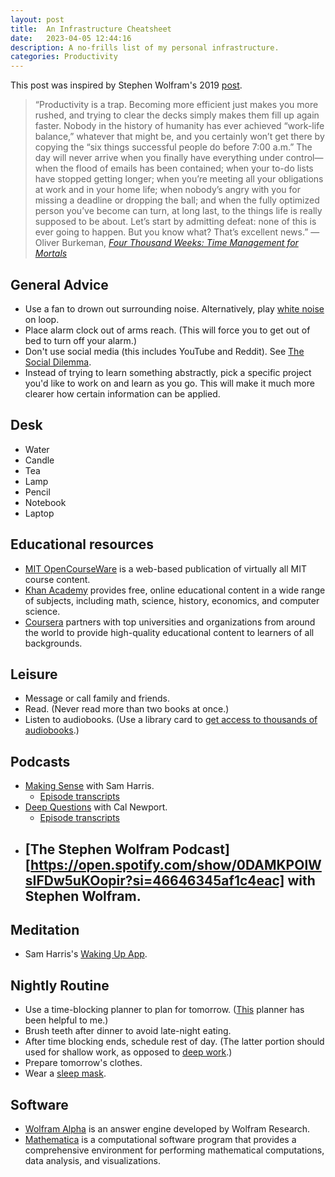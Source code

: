 ```yaml
---
layout: post
title:  An Infrastructure Cheatsheet
date:   2023-04-05 12:44:16
description: A no-frills list of my personal infrastructure. 
categories: Productivity
---
```


This post was inspired by Stephen Wolfram's 2019 [post](https://writings.stephenwolfram.com/2019/02/seeking-the-productive-life-some-details-of-my-personal-infrastructure/).

> “Productivity is a trap. Becoming more efficient just makes you more rushed, and trying to clear the decks simply makes them fill up again faster. Nobody in the history of humanity has ever achieved “work-life balance,” whatever that might be, and you certainly won’t get there by copying the “six things successful people do before 7:00 a.m.” The day will never arrive when you finally have everything under control—when the flood of emails has been contained; when your to-do lists have stopped getting longer; when you’re meeting all your obligations at work and in your home life; when nobody’s angry with you for missing a deadline or dropping the ball; and when the fully optimized person you’ve become can turn, at long last, to the things life is really supposed to be about. Let’s start by admitting defeat: none of this is ever going to happen. But you know what? That’s excellent news.” &mdash;Oliver Burkeman, *[Four Thousand Weeks: Time Management for Mortals](https://www.amazon.com/Four-Thousand-Weeks-Management-Mortals/dp/0374159122)*


## General Advice
- Use a fan to drown out surrounding noise. Alternatively, play [white noise](https://open.spotify.com/track/5UBonaClAZVfzxJNn8nnhh?si=574507e8b3744f00) on loop.
- Place alarm clock out of arms reach. (This will force you to get out of bed to turn off your alarm.)
- Don't use social media (this includes YouTube and Reddit). See [The Social Dilemma](https://www.netflix.com/title/81254224).
- Instead of trying to learn something abstractly, pick a specific project you'd like to work on and learn as you go. This will make it much more clearer how certain information can be applied. 


## Desk
- Water
- Candle
- Tea
- Lamp
- Pencil
- Notebook
- Laptop


## Educational resources
- [MIT OpenCourseWare](https://ocw.mit.edu) is a web-based publication of virtually all MIT course content.
- [Khan Academy](https://www.khanacademy.org) provides free, online educational content in a wide range of subjects, including math, science, history, economics, and computer science.
- [Coursera](https://www.google.com/search?client=safari&rls=en&q=coursera&ie=UTF-8&oe=UTF-8) partners with top universities and organizations from around the world to provide high-quality educational content to learners of all backgrounds.


## Leisure
- Message or call family and friends.
- Read. (Never read more than two books at once.)
- Listen to audiobooks. (Use a library card to [get access to thousands of audiobooks](https://help.libbyapp.com/en-us/6144.htm).)

## Podcasts
- [Making Sense](https://open.spotify.com/show/5rgumWEx4FsqIY8e1wJNAk?si=0597ac75f6b14d5d) with Sam Harris. 
    - [Episode transcripts](https://steno.ai/making-sense-with-sam-harris-14)
- [Deep Questions](https://open.spotify.com/show/0e9lFr3AdJByoBpM6tAbxD?si=74930b088d064971) with Cal Newport.
    - [Episode transcripts](https://steno.ai/deep-questions-with-cal-newport)
- [The Stephen Wolfram Podcast][https://open.spotify.com/show/0DAMKPOlWsIFDw5uKOopir?si=46646345af1c4eac] with Stephen Wolfram.
    - 


## Meditation
- Sam Harris's [Waking Up App](https://www.wakingup.com).


## Nightly Routine
- Use a time-blocking planner to plan for tomorrow. ([This](https://www.timeblockplanner.com) planner has been helpful to me.)
- Brush teeth after dinner to avoid late-night eating.
- After time blocking ends, schedule rest of day. (The latter portion should used for shallow work, as opposed to [deep work](https://calnewport.com/some-notes-on-deep-working/).) 
- Prepare tomorrow's clothes.
- Wear a [sleep mask](https://www.amazon.com/Contoured-Sleeping-Blindfold-Concave-Meditation/dp/B07KC5DWCC/ref=zg_bs_3764231_sccl_1/132-0947972-7044716?th=1).

## Software
- [Wolfram Alpha](https://www.wolframalpha.com) is an answer engine developed by Wolfram Research.
- [Mathematica](https://www.wolfram.com/mathematica/) is a computational software program that provides a comprehensive environment for performing mathematical computations, data analysis, and visualizations.
